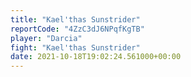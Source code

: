 ```yaml
---
title: "Kael'thas Sunstrider"
reportCode: "4ZzC3dJ6NPqfKgTB"
player: "Darcia"
fight: "Kael'thas Sunstrider"
date: 2021-10-18T19:02:24.561000+00:00
---
```

